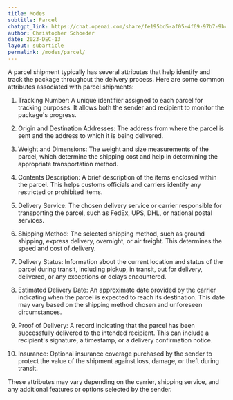 ```yaml
---
title: Modes
subtitle: Parcel
chatgpt_link: https://chat.openai.com/share/fe195bd5-af05-4f69-97b7-9bcee28f7c61
author: Christopher Schoeder
date: 2023-DEC-13
layout: subarticle
permalink: /modes/parcel/
---
```


A parcel shipment typically has several attributes that help identify and track the package throughout the delivery process. Here are some common attributes associated with parcel shipments:

1. Tracking Number: A unique identifier assigned to each parcel for tracking purposes. It allows both the sender and recipient to monitor the package's progress.

2. Origin and Destination Addresses: The address from where the parcel is sent and the address to which it is being delivered.

3. Weight and Dimensions: The weight and size measurements of the parcel, which determine the shipping cost and help in determining the appropriate transportation method.

4. Contents Description: A brief description of the items enclosed within the parcel. This helps customs officials and carriers identify any restricted or prohibited items.

5. Delivery Service: The chosen delivery service or carrier responsible for transporting the parcel, such as FedEx, UPS, DHL, or national postal services.

6. Shipping Method: The selected shipping method, such as ground shipping, express delivery, overnight, or air freight. This determines the speed and cost of delivery.

7. Delivery Status: Information about the current location and status of the parcel during transit, including pickup, in transit, out for delivery, delivered, or any exceptions or delays encountered.

8. Estimated Delivery Date: An approximate date provided by the carrier indicating when the parcel is expected to reach its destination. This date may vary based on the shipping method chosen and unforeseen circumstances.

9. Proof of Delivery: A record indicating that the parcel has been successfully delivered to the intended recipient. This can include a recipient's signature, a timestamp, or a delivery confirmation notice.

10. Insurance: Optional insurance coverage purchased by the sender to protect the value of the shipment against loss, damage, or theft during transit.

These attributes may vary depending on the carrier, shipping service, and any additional features or options selected by the sender.
